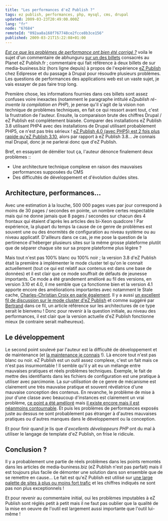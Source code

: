 ```yaml
---
title: "Les performances d'eZ Publish ?"
tags: ez publish, performances, php, mysql, cms, drupal
updated: 2009-03-23T20:49:00.000Z
lang: "fr"
node: "67684"
remoteId: "092aa8a168f767748ce2fcce8b3ce156"
published: 2009-03-21T15:22:08+01:00
---
```


*[Est ce que les problémes de performance ont bien été corrigé
?](/post/etude-du-planet-ez-publish-fr-3-3-performances-caches-et-compagnie#c67673)*
voila le sujet d'un commentaire de abhunguru [sur un des
billets](/post/etude-du-planet-ez-publish-fr-3-3-performances-caches-et-compagnie)
consacrés au Planet eZ Publish.fr ;
commentaire qui fait référence à deux billets de sur media-business.biz (hors ligne depuis) à propos de l'expérience [eZ
Publish](/tag/ez-publish) chez Edipresse et du passage à Drupal pour résoudre
plusieurs problèmes.
Les questions de performances des applications web est un vaste sujet, je vais
essayer de pas faire trop long.


Première chose, les informations fournies dans ces billets sont assez confuses
voire inexactes (notamment le paragraphe intitulé *eZpublish ré-invente la
compilation en
PHP*), je pense qu'il s'agit de la vision non technique de problèmes
techniques, en fait ce qui ressort avant tout, c'est la frustration de l'auteur.
Ensuite, la comparaison
brute
des chiffres Drupal / eZ Publish est complètement biaisée. Comparer des
installations eZ Publish 3.8 utilisant PHP4 avec des installations de Drupal
utilisant probablement PHP5, ce n'est pas très sérieux ! [eZ Publish 4.0 (avec
PHP5) est 2 fois plus rapide qu'eZ Publish
3.10](/post/benchmark-between-ez-publish-4-and-ez-publish-3-10-with-or-without-a-php-opcode-cache),
alors par rapport à eZ Publish 3.8… Je connais mal Drupal, donc je ne parlerai
donc que d'eZ Publish.

Bref, en essayant de démêler tout ça, l'auteur dénonce finalement deux
problèmes&nbsp;::

* Une architecture technique complexe en raison des mauvaises performances
  supposées du CMS
* Des difficultés de développement et d'évolution du/des sites.


## Architecture, performances…


Avec une estimation à la louche, 500 000 pages vues par jour correspond à moins
de 30 pages / secondes en pointe, un nombre certes respectable mais qui ne donne
jamais que 8 pages / secondes sur chacun des 4 frontaux qui étaient d'après les
articles des bi-Xeon quadcore ! Par expérience, la plupart du temps la cause de
ce genre de problèmes est souvent une ou des énormités de configuration au
niveau système ou au niveau applicatif. D'ailleurs dans ce cas, je me pose la
question de la pertinence d'héberger plusieurs sites sur la même grosse
plateforme plutôt que de séparer chaque site sur sa propre plateforme plus
légère ?


Mais tout n'est pas 100% blanc ou 100% noir ; la version 3.8 d'eZ Publish était
la première à implémenter le mode cluster tel qu'on le connait actuellement
(tout ce qui est relatif aux contenus est dans une base de données) et il est
clair que ce mode souffrait de défauts de jeunesse importants. Ce mode a été
grandement amélioré au fil des versions, en version 3.10 et 4.0, il me semble
que ça fonctionne bien et la version 4.1 apporte encore des améliorations
importantes avec notamment le Stale
cache,
[Charles-Christian Croix en parle
également](http://www.karlesnine.com/post/2009/03/10/eZPublish-OJD). Il y a
aussi [un excellent fil de discussion sur le mode cluster d'eZ
Publish](http://ez.no/developer/forum/developer/cluster_performance) et comme
suggéré par [Bertrand](http://blog.ankh-morpork.net/) dans ce fil, un article
référence sur les architectures de ce type serait le bienvenu&nbsp;! Donc pour
revenir à la question initiale, au niveau des performances, il est clair que la
version actuelle d'eZ Publish fonctionne mieux (le contraire serait malheureux).


## Le développement


Le second point soulevé par l'auteur est la difficulté de développement et de
maintenance (et [la maintenance je connais](/page/cv-fr) !). Là encore tout
n'est pas blanc ou noir. eZ Publish est un outil assez complexe, c'est un fait
mais ce n'est pas insurmontable&nbsp;! Il semble qu'il y ait eu un mélange entre
mauvaises pratiques et réels problèmes techniques. Exemple, le fait de mettre
des identifiants dans les fichiers de configuration est une pratique à utiliser
avec parcimonie. La *sur-utilisation* de ce genre de mécanisme est clairement
une très mauvaise pratique et souvent révélatrice d'une mauvaise conception des
contenus.
En revanche, le problème de mise à jour d'une classe avec beaucoup d'instances
est clairement un vrai problème, [ce point a été
amélioré](http://issues.ez.no/14133) mais [il existe encore mais il est
néanmoins contournable](http://issues.ez.no/10203). Et puis les problèmes de
performances exposés juste au dessus ne sont probablement pas étranger à
d'autres mauvaises pratiques ou d'autres manques dans le développement ou la
conception.


Et pour finir quand je lis que d'*excellents développeurs PHP* ont du mal à
utiliser le langage de template d'eZ Publish, on frise le ridicule.


## Conclusion ?


Il y a probablement une partie de réels problèmes dans les points remontés dans
les articles de media-buniness.biz (eZ Publish n'est pas parfait) mais il est
toujours plus facile de démonter une solution dans son ensemble que de se
remettre en cause… Le fait est qu'eZ Publish est utilisé sur [une large
palette de sites à plus ou moins fort trafic](http://ez.no/Customers/Customers-by-Industry)
et les chiffres indiqués ne sont pas non plus exceptionnels&nbsp;!


Et pour revenir au commentaire initial, oui les problèmes imputables à eZ
Publish sont réglés petit à petit mais il ne faut pas oublier que la qualité de
la mise en oeuvre de l'outil est largement aussi importante que l'outil
lui-même&nbsp;!

